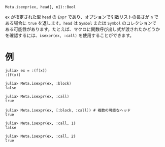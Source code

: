 ```
Meta.isexpr(ex, head[, n])::Bool
```

`ex` が指定された型 `head` の `Expr` であり、オプションで引数リストの長さが `n` である場合に `true` を返します。`head` は `Symbol` または `Symbol` のコレクションである可能性があります。たとえば、マクロに関数呼び出し式が渡されたかどうかを確認するには、`isexpr(ex, :call)` を使用することができます。

# 例

```jldoctest
julia> ex = :(f(x))
:(f(x))

julia> Meta.isexpr(ex, :block)
false

julia> Meta.isexpr(ex, :call)
true

julia> Meta.isexpr(ex, [:block, :call]) # 複数の可能なヘッド
true

julia> Meta.isexpr(ex, :call, 1)
false

julia> Meta.isexpr(ex, :call, 2)
true
```
